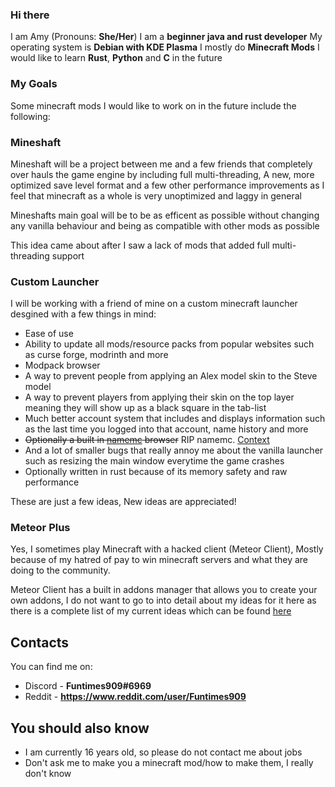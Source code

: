 ### Hi there


I am Amy (Pronouns: **She/Her**)
I am a **beginner java and rust developer**
My operating system is **Debian with KDE Plasma**
I mostly do **Minecraft Mods**
I would like to learn **Rust**, **Python** and **C** in the future


### My Goals


Some minecraft mods I would like to work on in the future include the following:


### Mineshaft


Mineshaft will be a project between me and a few friends that completely over hauls the game engine by including full multi-threading, A new, more optimized save level format and a few other performance improvements as I feel that minecraft as a whole is very unoptimized and laggy in general

Mineshafts main goal will be to be as efficent as possible without changing any vanilla behaviour and being as compatible with other mods as possible

This idea came about after I saw a lack of mods that added full multi-threading support


### Custom Launcher


I will be working with a friend of mine on a custom minecraft launcher desgined with a few things in mind: 

- Ease of use
- Ability to update all mods/resource packs from popular websites such as curse forge, modrinth and more
- Modpack browser 
- A way to prevent people from applying an Alex model skin to the Steve model
- A way to prevent players from applying their skin on the top layer meaning they will show up as a black square in the tab-list
- Much better account system that includes and displays information such as the last time you logged into that account, name history and more
- ~~Optionally a built in [namemc](https://namemc.com) browser~~ RIP namemc. [Context](https://help.minecraft.net/hc/en-us/articles/8969841895693)
- And a lot of smaller bugs that really annoy me about the vanilla launcher such as resizing the main window everytime the game crashes
- Optionally written in rust because of its memory safety and raw performance

These are just a few ideas, New ideas are appreciated!

### Meteor Plus


Yes, I sometimes play Minecraft with a hacked client (Meteor Client), Mostly because of my hatred of pay to win minecraft servers and what they are doing to the community.

Meteor Client has a built in addons manager that allows you to create your own addons, I do not want to go to into detail about my ideas for it here as there is a complete list of my current ideas which can be found [here](https://github.com/Funtimes909/Meteor-Plus/blob/main/Ideas.txt)

###

## Contacts

You can find me on:
- Discord - **Funtimes909#6969**
- Reddit - **https://www.reddit.com/user/Funtimes909**


## You should also know

- I am currently 16 years old, so please do not contact me about jobs
- Don't ask me to make you a minecraft mod/how to make them, I really don't know

